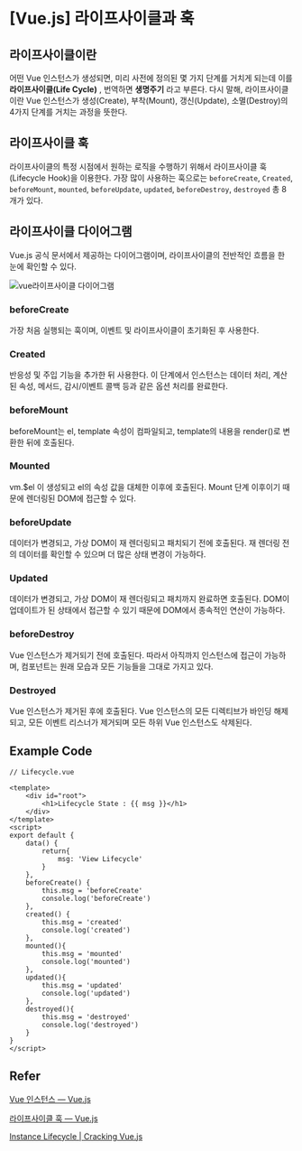 # [Vue.js] 라이프사이클과 훅

## 라이프사이클이란

어떤 Vue 인스턴스가 생성되면, 미리 사전에 정의된 몇 가지 단계를 거치게 되는데 이를 **라이프사이클(Life Cycle)** , 번역하면 **생명주기** 라고 부른다. 다시 말해, 라이프사이클이란 Vue 인스턴스가 생성(Create), 부착(Mount), 갱신(Update), 소멸(Destroy)의 4가지 단계를 거치는 과정을 뜻한다.



## 라이프사이클 훅

라이프사이클의 특정 시점에서 원하는 로직을 수행하기 위해서 라이프사이클 훅(Lifecycle Hook)을 이용한다. 가장 많이 사용하는 훅으로는 `beforeCreate`, `Created`, `beforeMount`, `mounted`, `beforeUpdate`, `updated`, `beforeDestroy`, `destroyed` 총 8개가 있다.



## 라이프사이클 다이어그램

Vue.js 공식 문서에서 제공하는 다이어그램이며, 라이프사이클의 전반적인 흐름을 한 눈에 확인할 수 있다.

![vue라이프사이클 다이어그램](https://kr.vuejs.org/images/lifecycle.png)

### beforeCreate

가장 처음 실행되는 훅이며, 이벤트 및 라이프사이클이 초기화된 후 사용한다. 



### Created

반응성 및 주입 기능을 추가한 뒤 사용한다. 이 단계에서 인스턴스는 데이터 처리, 계산된 속성, 메서드, 감시/이벤트 콜백 등과 같은 옵션 처리를 완료한다.



### beforeMount

beforeMount는 el, template 속성이 컴파일되고, template의 내용을 render()로 변환한 뒤에 호출된다. 



### Mounted

vm.$el 이 생성되고 el의 속성 값을 대체한 이후에 호출된다. Mount 단계 이후이기 때문에 렌더링된 DOM에 접근할 수 있다.



### beforeUpdate

데이터가 변경되고, 가상 DOM이 재 렌더링되고 패치되기 전에 호출된다. 재 렌더링 전의 데이터를 확인할 수 있으며 더 많은 상태 변경이 가능하다.



### Updated

데이터가 변경되고, 가상 DOM이 재 렌더링되고 패치까지 완료하면 호출된다. DOM이 업데이트가 된 상태에서 접근할 수 있기 때문에 DOM에서 종속적인 연산이 가능하다.



### beforeDestroy

Vue 인스턴스가 제거되기 전에 호출된다. 따라서 아직까지 인스턴스에 접근이 가능하며, 컴포넌트는 원래 모습과 모든 기능들을 그대로 가지고 있다.



### Destroyed

Vue 인스턴스가 제거된 후에 호출된다. Vue 인스턴스의 모든 디렉티브가 바인딩 해제되고, 모든 이벤트 리스너가 제거되며 모든 하위 Vue 인스턴스도 삭제된다.



## Example Code

```vue
// Lifecycle.vue

<template>
    <div id="root">
        <h1>Lifecycle State : {{ msg }}</h1>
    </div>
</template>
<script>
export default {
    data() {
        return{
            msg: 'View Lifecycle'
        }
    },
    beforeCreate() {
        this.msg = 'beforeCreate'
        console.log('beforeCreate')
    },
    created() {
        this.msg = 'created'
        console.log('created')
    },
    mounted(){
        this.msg = 'mounted'
        console.log('mounted')
    },
    updated(){
        this.msg = 'updated'
        console.log('updated')
    },
    destroyed(){
        this.msg = 'destroyed'
        console.log('destroyed')
    }
}
</script>
```



## Refer

[Vue 인스턴스 — Vue.js]([https://kr.vuejs.org/v2/guide/instance.html#%EC%9D%B8%EC%8A%A4%ED%84%B4%EC%8A%A4-%EB%9D%BC%EC%9D%B4%ED%94%84%EC%82%AC%EC%9D%B4%ED%81%B4-%ED%9B%85](https://kr.vuejs.org/v2/guide/instance.html#인스턴스-라이프사이클-훅))

[라이프사이클 훅 — Vue.js]([https://kr.vuejs.org/v2/api/#%EC%98%B5%EC%85%98-%EB%9D%BC%EC%9D%B4%ED%94%84%EC%82%AC%EC%9D%B4%ED%81%B4-%ED%9B%85](https://kr.vuejs.org/v2/api/#옵션-라이프사이클-훅))

[Instance Lifecycle | Cracking Vue.js]([https://joshua1988.github.io/vue-camp/vue/life-cycle.html#%EB%9D%BC%EC%9D%B4%ED%94%84-%EC%82%AC%EC%9D%B4%ED%81%B4-%EB%8B%A4%EC%9D%B4%EC%96%B4%EA%B7%B8%EB%9E%A8](https://joshua1988.github.io/vue-camp/vue/life-cycle.html#라이프-사이클-다이어그램))